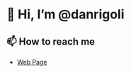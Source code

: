 # 👋 Hi, I’m @danrigoli

## 📫 How to reach me
<ul>
  <li><a href="https://danterigoli.com">Web Page</a></li>
<!---
danrigoli/danrigoli is a ✨ special ✨ repository because its `README.md` (this file) appears on your GitHub profile.
You can click the Preview link to take a look at your changes.
--->
